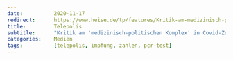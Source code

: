 ```yaml
---
date:          2020-11-17
redirect:      https://www.heise.de/tp/features/Kritik-am-medizinisch-politischen-Komplex-in-Covid-Zeiten-4962422.html
title:         Telepolis
subtitle:      "Kritik am 'medizinisch-politischen Komplex' in Covid-Zeiten"
categories:    Medien
tags:          [telepolis, impfung, zahlen, pcr-test]
---
```

